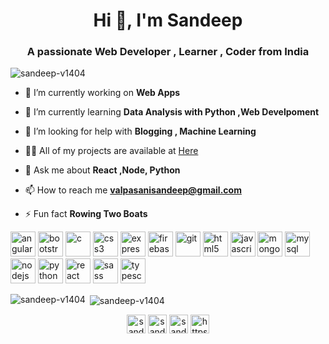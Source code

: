 <h1 align="center">Hi 👋, I'm Sandeep</h1>
<h3 align="center">A passionate Web Developer , Learner , Coder from India</h3>

<p align="left"> <img src="https://komarev.com/ghpvc/?username=sandeep-v1404" alt="sandeep-v1404" /> </p>

- 🔭 I’m currently working on **Web Apps**

- 🌱 I’m currently learning **Data Analysis with Python ,Web Develpoment**

- 🤝 I’m looking for help with **Blogging , Machine Learning**

- 👨‍💻 All of my projects are available at [Here](https://sandeep-v1404.github.io/cv-css/)

- 💬 Ask me about **React ,Node, Python**

- 📫 How to reach me **valpasanisandeep@gmail.com**

- ⚡ Fun fact **Rowing Two Boats**

<p align="left"><img src="https://devicons.github.io/devicon/devicon.git/icons/angularjs/angularjs-original.svg" alt="angularjs" width="40" height="40"/> <img src="https://devicons.github.io/devicon/devicon.git/icons/bootstrap/bootstrap-plain.svg" alt="bootstrap" width="40" height="40"/> <img src="https://devicons.github.io/devicon/devicon.git/icons/c/c-original.svg" alt="c" width="40" height="40"/> <img src="https://devicons.github.io/devicon/devicon.git/icons/css3/css3-original-wordmark.svg" alt="css3" width="40" height="40"/> <img src="https://devicons.github.io/devicon/devicon.git/icons/express/express-original-wordmark.svg" alt="express" width="40" height="40"/> <img src="https://www.vectorlogo.zone/logos/firebase/firebase-icon.svg" alt="firebase" width="40" height="40"/> <img src="https://www.vectorlogo.zone/logos/git-scm/git-scm-icon.svg" alt="git" width="40" height="40"/> <img src="https://devicons.github.io/devicon/devicon.git/icons/html5/html5-original-wordmark.svg" alt="html5" width="40" height="40"/> <img src="https://devicons.github.io/devicon/devicon.git/icons/javascript/javascript-original.svg" alt="javascript" width="40" height="40"/> <img src="https://devicons.github.io/devicon/devicon.git/icons/mongodb/mongodb-original-wordmark.svg" alt="mongodb" width="40" height="40"/> <img src="https://devicons.github.io/devicon/devicon.git/icons/mysql/mysql-original-wordmark.svg" alt="mysql" width="40" height="40"/> <img src="https://devicons.github.io/devicon/devicon.git/icons/nodejs/nodejs-original-wordmark.svg" alt="nodejs" width="40" height="40"/> <img src="https://devicons.github.io/devicon/devicon.git/icons/python/python-original.svg" alt="python" width="40" height="40"/> <img src="https://devicons.github.io/devicon/devicon.git/icons/react/react-original-wordmark.svg" alt="react" width="40" height="40"/> <img src="https://devicons.github.io/devicon/devicon.git/icons/sass/sass-original.svg" alt="sass" width="40" height="40"/> <img src="https://devicons.github.io/devicon/devicon.git/icons/typescript/typescript-original.svg" alt="typescript" width="40" height="40"/></p><p><img align="left" src="https://github-readme-stats.vercel.app/api/top-langs/?username=sandeep-v1404&layout=compact&hide=html" alt="sandeep-v1404" /></p>

<p>&nbsp;<img align="center" src="https://github-readme-stats.vercel.app/api?username=sandeep-v1404&show_icons=true" alt="sandeep-v1404" /></p>

<p align="center">
<a href="https://twitter.com/sandeep_v1404" target="blank"><img align="center" src="https://cdn.jsdelivr.net/npm/simple-icons@3.0.1/icons/twitter.svg" alt="sandeep_v1404" height="30" width="30" /></a>
<a href="https://linkedin.com/in/sandeep1404" target="blank"><img align="center" src="https://cdn.jsdelivr.net/npm/simple-icons@3.0.1/icons/linkedin.svg" alt="sandeep1404" height="30" width="30" /></a>
<a href="https://fb.com/sandeep.mudhiraj.5494" target="blank"><img align="center" src="https://cdn.jsdelivr.net/npm/simple-icons@3.0.1/icons/facebook.svg" alt="sandeep.mudhiraj.5494" height="30" width="30" /></a>
<a href="https://instagram.com/https://www.instagram.com/sandy._.the_ace/" target="blank"><img align="center" src="https://cdn.jsdelivr.net/npm/simple-icons@3.0.1/icons/instagram.svg" alt="https://www.instagram.com/sandy._.the_ace/" height="30" width="30" /></a>
</p>
